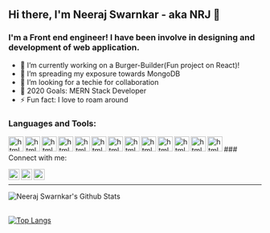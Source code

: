 ## Hi there, I'm Neeraj Swarnkar - aka NRJ 👋

### I'm a Front end engineer! I have been involve in designing and development of web application.
- 🔭 I’m currently working on a Burger-Builder(Fun project on React)!
- 🌱 I’m spreading my exposure towards MongoDB
- 👯 I’m looking for a techie for collaboration
- 🥅 2020 Goals: MERN Stack Developer
- ⚡ Fun fact: I love to roam around

### Languages and Tools:
<img align="left" alt="html5" width="30px" src="https://user-images.githubusercontent.com/41924826/94284056-7e154f80-ff6f-11ea-8ccb-413c9be28864.png" />
<img align="left" alt="html5" width="30px" src="https://user-images.githubusercontent.com/41924826/94284326-d5b3bb00-ff6f-11ea-8678-60ed870f7b37.png" />
<img align="left" alt="html5" width="30px" src="https://user-images.githubusercontent.com/41924826/94284345-dba99c00-ff6f-11ea-975d-7dc1e05f9a0e.png" />
<img align="left" alt="html5" width="30px" src="https://user-images.githubusercontent.com/41924826/94284355-dcdac900-ff6f-11ea-82c9-3b9e8a3270cf.png" />
<img align="left" alt="html5" width="30px" src="https://user-images.githubusercontent.com/41924826/94284470-07c51d00-ff70-11ea-8055-6f65579e3982.png" />
<img align="left" alt="html5" width="30px" src="https://user-images.githubusercontent.com/41924826/94284589-38a55200-ff70-11ea-96e7-f40335b01950.png" />
<img align="left" alt="html5" width="30px" src="https://user-images.githubusercontent.com/41924826/94284999-c719d380-ff70-11ea-9df8-650b29ff5dac.png" />
<img align="left" alt="html5" width="30px" src="https://user-images.githubusercontent.com/41924826/94285020-ce40e180-ff70-11ea-82c2-d4befdb6405e.png" />
<img align="left" alt="html5" width="30px" src="https://user-images.githubusercontent.com/41924826/94285123-ed3f7380-ff70-11ea-9d5a-11200a9618e3.png" />
<img align="left" alt="html5" width="30px" src="https://user-images.githubusercontent.com/41924826/94285135-f16b9100-ff70-11ea-8c54-1ad119cd9ce7.png" />
<img align="left" alt="html5" width="30px" src="https://user-images.githubusercontent.com/41924826/94285137-f16b9100-ff70-11ea-88d8-ef3cbe986d08.png" />
<img align="left" alt="html5" width="30px" src="https://user-images.githubusercontent.com/41924826/94285182-fdefe980-ff70-11ea-90c5-eab58c1a354b.png" />
<img align="left" alt="html5" width="30px" src="https://user-images.githubusercontent.com/41924826/94285162-f9c3cc00-ff70-11ea-82b0-f81083e0835e.png" />

<br>
### Connect with me:

[<img align="left" alt="neerajSwarnkar | Twitter" width="22px" src="https://cdn.jsdelivr.net/npm/simple-icons@v3/icons/twitter.svg" />][twitter]
[<img align="left" alt="neerajSwarnkar | LinkedIn" width="22px" src="https://cdn.jsdelivr.net/npm/simple-icons@v3/icons/linkedin.svg" />][linkedin]
[<img align="left" alt="neerajSwarnkar | Instagram" width="22px" src="https://cdn.jsdelivr.net/npm/simple-icons@v3/icons/instagram.svg" />][instagram]

<br />

---

<img align="left" alt="Neeraj Swarnkar's Github Stats" src="https://github-readme-stats.vercel.app/api?username=neerajswarnkar&show_icons=true&hide_border=true" />
<br />
<br />


[![Top Langs](https://github-readme-stats.vercel.app/api/top-langs/?username=neerajswarnkar)](https://github.com/neerajswarnkar/github-readme-stats)

[twitter]: https://twitter.com/
[instagram]: https://www.instagram.com/
[linkedin]: https://www.linkedin.com/in/
